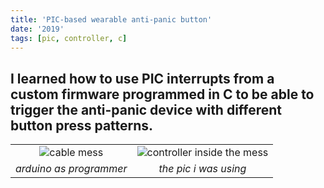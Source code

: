 ```yaml
---
title: 'PIC-based wearable anti-panic button'
date: '2019'
tags: [pic, controller, c]
---
```

I learned how to use PIC interrupts from a custom firmware programmed in C to be able to trigger the anti-panic device with different button press patterns.
---

| | |
| :---: | :---: |
| ![cable mess](/images/projects/wearable-button/1.jpg) | ![controller inside the mess](/images/projects/wearable-button/2.jpg) |
| *arduino as programmer* | *the pic i was using* |
